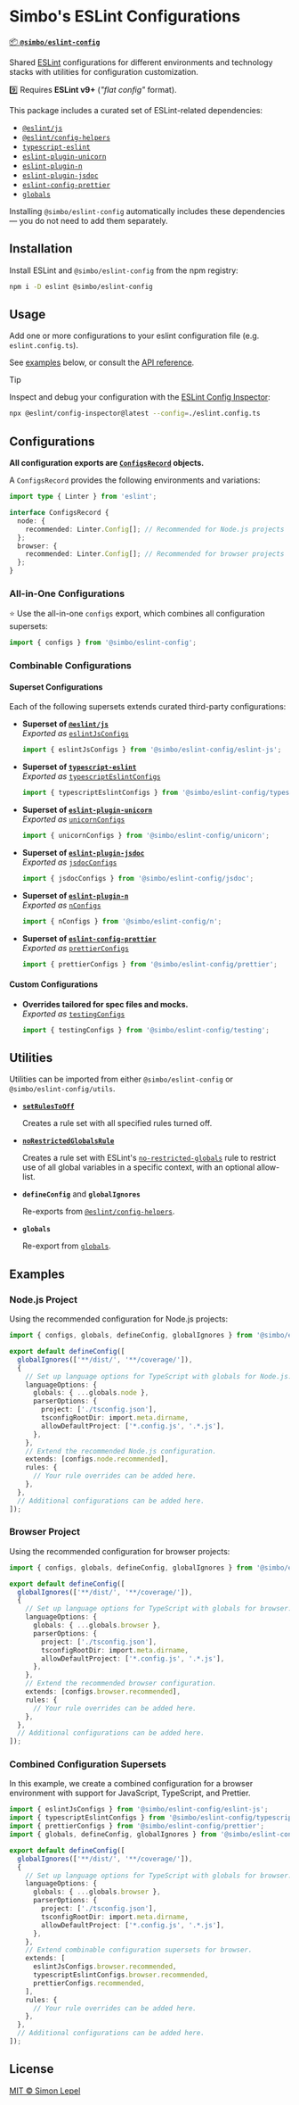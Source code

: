 # Simbo's ESLint Configurations

[📦 **`@simbo/eslint-config`**][`@simbo/eslint-config`]

Shared [ESLint] configurations for different environments and technology stacks
with utilities for configuration customization.

9️⃣ Requires **ESLint v9+** (_"flat config"_ format).

This package includes a curated set of ESLint-related dependencies:

- [`@eslint/js`]
- [`@eslint/config-helpers`]
- [`typescript-eslint`]
- [`eslint-plugin-unicorn`]
- [`eslint-plugin-n`]
- [`eslint-plugin-jsdoc`]
- [`eslint-config-prettier`]
- [`globals`]

Installing `@simbo/eslint-config` automatically includes these dependencies —
you do not need to add them separately.

## Installation

Install ESLint and `@simbo/eslint-config` from the npm registry:

```bash
npm i -D eslint @simbo/eslint-config
```

## Usage

Add one or more configurations to your eslint configuration file (e.g.
`eslint.config.ts`).

See [examples](#examples) below, or consult the [API reference].

> [!TIP]  
> Inspect and debug your configuration with the [ESLint Config
> Inspector][`@eslint/config-inspector`]:
>
> ```bash
> npx @eslint/config-inspector@latest --config=./eslint.config.ts
> ```

## Configurations

**All configuration exports are [`ConfigsRecord`] objects.**

A `ConfigsRecord` provides the following environments and variations:

```ts
import type { Linter } from 'eslint';

interface ConfigsRecord {
  node: {
    recommended: Linter.Config[]; // Recommended for Node.js projects
  };
  browser: {
    recommended: Linter.Config[]; // Recommended for browser projects
  };
}
```

### All-in-One Configurations

⭐️ Use the all-in-one `configs` export, which combines all configuration
supersets:

```ts
import { configs } from '@simbo/eslint-config';
```

### Combinable Configurations

#### Superset Configurations

Each of the following supersets extends curated third-party configurations:

- **Superset of [`@eslint/js`]**  
  _Exported as_ [`eslintJsConfigs`]

  ```ts
  import { eslintJsConfigs } from '@simbo/eslint-config/eslint-js';
  ```

- **Superset of [`typescript-eslint`]**  
  _Exported as_ [`typescriptEslintConfigs`]

  ```ts
  import { typescriptEslintConfigs } from '@simbo/eslint-config/typescript-eslint';
  ```

- **Superset of [`eslint-plugin-unicorn`]**  
  _Exported as_ [`unicornConfigs`]

  ```ts
  import { unicornConfigs } from '@simbo/eslint-config/unicorn';
  ```

- **Superset of [`eslint-plugin-jsdoc`]**  
  _Exported as_ [`jsdocConfigs`]

  ```ts
  import { jsdocConfigs } from '@simbo/eslint-config/jsdoc';
  ```

- **Superset of [`eslint-plugin-n`]**  
  _Exported as_ [`nConfigs`]

  ```ts
  import { nConfigs } from '@simbo/eslint-config/n';
  ```

- **Superset of [`eslint-config-prettier`]**  
  _Exported as_ [`prettierConfigs`]

  ```ts
  import { prettierConfigs } from '@simbo/eslint-config/prettier';
  ```

#### Custom Configurations

- **Overrides tailored for spec files and mocks.**  
  _Exported as_ [`testingConfigs`]

  ```ts
  import { testingConfigs } from '@simbo/eslint-config/testing';
  ```

## Utilities

Utilities can be imported from either `@simbo/eslint-config` or
`@simbo/eslint-config/utils`.

- [**`setRulesToOff`**][`setRulesToOff`]

  Creates a rule set with all specified rules turned off.

- [**`noRestrictedGlobalsRule`**][`noRestrictedGlobalsRule`]

  Creates a rule set with ESLint's [`no-restricted-globals`] rule to restrict
  use of all global variables in a specific context, with an optional
  allow-list.

- **`defineConfig`** and **`globalIgnores`**

  Re-exports from [`@eslint/config-helpers`].

- **`globals`**

  Re-export from [`globals`].

## Examples

### Node.js Project

Using the recommended configuration for Node.js projects:

<!-- prettier-ignore -->
```ts
import { configs, globals, defineConfig, globalIgnores } from '@simbo/eslint-config';

export default defineConfig([
  globalIgnores(['**/dist/', '**/coverage/']),
  {
    // Set up language options for TypeScript with globals for Node.js.
    languageOptions: {
      globals: { ...globals.node },
      parserOptions: {
        project: ['./tsconfig.json'],
        tsconfigRootDir: import.meta.dirname,
        allowDefaultProject: ['*.config.js', '.*.js'],
      },
    },
    // Extend the recommended Node.js configuration.
    extends: [configs.node.recommended],
    rules: {
      // Your rule overrides can be added here.
    },
  },
  // Additional configurations can be added here.
]);
```

### Browser Project

Using the recommended configuration for browser projects:

<!-- prettier-ignore -->
```ts
import { configs, globals, defineConfig, globalIgnores } from '@simbo/eslint-config';

export default defineConfig([
  globalIgnores(['**/dist/', '**/coverage/']),
  {
    // Set up language options for TypeScript with globals for browser.
    languageOptions: {
      globals: { ...globals.browser },
      parserOptions: {
        project: ['./tsconfig.json'],
        tsconfigRootDir: import.meta.dirname,
        allowDefaultProject: ['*.config.js', '.*.js'],
      },
    },
    // Extend the recommended browser configuration.
    extends: [configs.browser.recommended],
    rules: {
      // Your rule overrides can be added here.
    },
  },
  // Additional configurations can be added here.
]);
```

### Combined Configuration Supersets

In this example, we create a combined configuration for a browser environment
with support for JavaScript, TypeScript, and Prettier.

<!-- prettier-ignore -->
```ts
import { eslintJsConfigs } from '@simbo/eslint-config/eslint-js';
import { typescriptEslintConfigs } from '@simbo/eslint-config/typescript-eslint';
import { prettierConfigs } from '@simbo/eslint-config/prettier';
import { globals, defineConfig, globalIgnores } from '@simbo/eslint-config/utils';

export default defineConfig([
  globalIgnores(['**/dist/', '**/coverage/']),
  {
    // Set up language options for TypeScript with globals for browser.
    languageOptions: {
      globals: { ...globals.browser },
      parserOptions: {
        project: ['./tsconfig.json'],
        tsconfigRootDir: import.meta.dirname,
        allowDefaultProject: ['*.config.js', '.*.js'],
      },
    },
    // Extend combinable configuration supersets for browser.
    extends: [
      eslintJsConfigs.browser.recommended,
      typescriptEslintConfigs.browser.recommended,
      prettierConfigs.recommended,
    ],
    rules: {
      // Your rule overrides can be added here.
    },
  },
  // Additional configurations can be added here.
]);
```

## License

[MIT © Simon Lepel](http://simbo.mit-license.org/2025/)

[ESLint]: https://eslint.org/
[`no-restricted-globals`]: https://eslint.org/docs/rules/no-restricted-globals
[`@simbo/eslint-config`]: https://npmjs.com/package/@simbo/eslint-config
[`@eslint/js`]: https://npmjs.com/package/@eslint/js
[`@eslint/config-helpers`]: https://npmjs.com/package/@eslint/config-helpers
[`@eslint/config-inspector`]: https://npmjs.com/package/@eslint/config-inspector
[`typescript-eslint`]: https://npmjs.com/package/typescript-eslint
[`eslint-plugin-unicorn`]: https://npmjs.com/package/eslint-plugin-unicorn
[`eslint-plugin-n`]: https://npmjs.com/package/eslint-plugin-n
[`eslint-plugin-jsdoc`]: https://npmjs.com/package/eslint-plugin-jsdoc
[`eslint-config-prettier`]: https://npmjs.com/package/eslint-config-prettier
[`globals`]: https://npmjs.com/package/globals
[API reference]:
  https://simbo.codes/simbos-packages/modules/_simbo_eslint-config/
[`ConfigsRecord`]:
  https://simbo.codes/simbos-packages/interfaces/_simbo_eslint-config..ConfigsRecord/
[`eslintJsConfigs`]:
  https://simbo.codes/simbos-packages/variables/_simbo_eslint-config.eslint-js.eslintJsConfigs/
[`typescriptEslintConfigs`]:
  https://simbo.codes/simbos-packages/variables/_simbo_eslint-config.typescript-eslint.typescriptEslintConfigs/
[`unicornConfigs`]:
  https://simbo.codes/simbos-packages/variables/_simbo_eslint-config.unicorn.unicornConfigs/
[`jsdocConfigs`]:
  https://simbo.codes/simbos-packages/variables/_simbo_eslint-config.jsdoc.jsdocConfigs/
[`nConfigs`]:
  https://simbo.codes/simbos-packages/variables/_simbo_eslint-config.n.nConfigs/
[`prettierConfigs`]:
  https://simbo.codes/simbos-packages/variables/_simbo_eslint-config.prettier.prettierConfigs/
[`testingConfigs`]:
  https://simbo.codes/simbos-packages/variables/_simbo_eslint-config.testing.testingConfigs/
[`noRestrictedGlobalsRule`]:
  https://simbo.codes/simbos-packages/functions/_simbo_eslint-config..noRestrictedGlobalsRule/
[`setRulesToOff`]:
  https://simbo.codes/simbos-packages/functions/_simbo_eslint-config..setRulesToOff/

